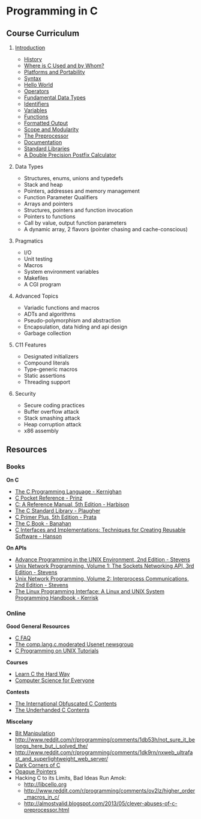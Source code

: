 
# Programming in C

## Course Curriculum

1. [Introduction](1-introduction.md)
    * [History](1-introduction.md#history)
    * [Where is C Used and by Whom?](1-introduction.md#where-is-c-used-and-by-whom)
    * [Platforms and Portability](1-introduction.md#platforms-and-portability)
    * [Syntax](1-introduction.md#syntax)
    * [Hello World](1-introduction.md#hello-world)
    * [Operators](1-introduction.md#operators)
    * [Fundamental Data Types](1-introduction.md#fundamental-data-types)
    * [Identifiers](1-introduction.md#identifiers)
    * [Variables](1-introduction.md#variables)
    * [Functions](1-introduction.md#functions)
    * [Formatted Output](1-introduction.md#formatted-output)
    * [Scope and Modularity](1-introduction.md#scope-and-modularity)
    * [The Preprocessor](1-introduction.md#the-preprocessor)
    * [Documentation](1-introduction.md#documentation)
    * [Standard Libraries](1-introduction.md#standard-libraries)
    * [A Double Precision Postfix Calculator](1-introduction.md#a-double-precision-postfix-calculator)
  
2. Data Types
   * Structures, enums, unions and typedefs
   * Stack and heap
   * Pointers, addresses and memory management
   * Function Parameter Qualifiers
   * Arrays and pointers
   * Structures, pointers and function invocation
   * Pointers to functions
   * Call by value, output function parameters
   * A dynamic array, 2 flavors (pointer chasing and cache-conscious)

3. Pragmatics
   * I/O
   * Unit testing
   * Macros
   * System environment variables
   * Makefiles
   * A CGI program

4. Advanced Topics
   * Variadic functions and macros
   * ADTs and algorithms
   * Pseudo-polymorphism and abstraction
   * Encapsulation, data hiding and api design
   * Garbage collection

5. C11 Features
   * Designated initializers
   * Compound literals
   * Type-generic macros
   * Static assertions
   * Threading support

6. Security
   * Secure coding practices
   * Buffer overflow attack
   * Stack smashing attack
   * Heap corruption attack
   * x86 assembly

## Resources

### Books

**On C**

* [The C Programming Language - Kernighan](http://www.amazon.com/Programming-Language-2nd-Brian-Kernighan/dp/0131103628/)
* [C Pocket Reference - Prinz](http://www.amazon.com/C-Pocket-Reference-Peter-Prinz/dp/0596004362/)
* [C: A Reference Manual, 5th Edition - Harbison](http://www.amazon.com/Reference-Manual-5th-Edition/dp/013089592X/)
* [The C Standard Library - Plaugher](http://www.amazon.com/The-Standard-Library-P-J-Plauger/dp/0131315099/)
* [C Primer Plus, 5th Edition - Prata](http://www.amazon.com/C-Primer-Plus-5th-Edition/dp/0672326965/)
* [The C Book - Banahan](http://publications.gbdirect.co.uk/c_book/)
* [C Interfaces and Implementations: Techniques for Creating Reusable Software - Hanson](http://www.amazon.com/Interfaces-Implementations-Techniques-Creating-Reusable/dp/0201498413/)

**On APIs**

* [Advance Programming in the UNIX Environment, 2nd Edition - Stevens](http://www.amazon.com/Advanced-Programming-UNIX-Environment-Edition/dp/0201433079/)
* [Unix Network Programming, Volume 1: The Sockets Networking API, 3rd Edition - Stevens](http://www.amazon.com/Unix-Network-Programming-Volume-Networking/dp/0131411551/)
* [Unix Network Programming, Volume 2: Interprocess Communications, 2nd Edition - Stevens](http://www.amazon.com/UNIX-Network-Programming-Volume-Communications/dp/0130810819/)
* [The Linux Programming Interface: A Linux and UNIX System Programming Handbook - Kerrisk](http://www.amazon.com/The-Linux-Programming-Interface-Handbook/dp/1593272200/)

### Online

**Good General Resources**

* [C FAQ](http://c-faq.com)
* [The comp.lang.c.moderated Usenet newsgroup](news:comp.lang.c.moderated)
* [C Programming on UNIX Tutorials](http://users.actcom.co.il/~choo/lupg/tutorials/index.html)

**Courses**

* [Learn C the Hard Way](http://c.learncodethehardway.org/book/)
* [Computer Science for Everyone](http://www.computerscienceforeveryone.com)

**Contests**

* [The International Obfuscated C Contents](http://ioccc.org)
* [The Underhanded C Contents](http://underhanded.xcott.com)

**Miscelany**

* [Bit Manipulation](https://en.wikipedia.org/wiki/Bit_manipulation)
* http://www.reddit.com/r/programming/comments/1db53h/not_sure_it_belongs_here_but_i_solved_the/
* http://www.reddit.com/r/programming/comments/1dk9rn/nxweb_ultrafast_and_superlightweight_web_server/
* [Dark Corners of C](https://docs.google.com/a/percolate.com/presentation/d/1h49gY3TSiayLMXYmRMaAEMl05FaJ-Z6jDOWOz3EsqqQ/edit#slide=id.p)
* [Opaque Pointers](http://en.wikipedia.org/wiki/Opaque_pointer#C)
* Hacking C to its Limits, Bad Ideas Run Amok:
  * http://libcello.org
  * http://www.reddit.com/r/programming/comments/ov2lz/higher_order_macros_in_c/
  * http://almostvalid.blogspot.com/2013/05/clever-abuses-of-c-preprocessor.html
